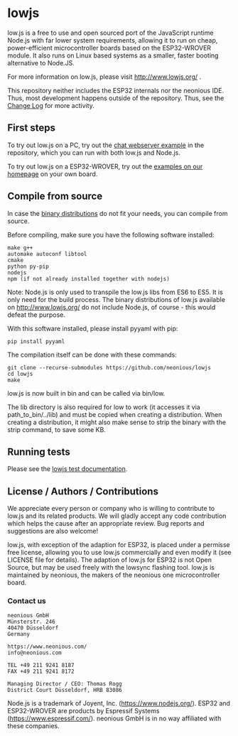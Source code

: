 # lowjs

low.js is a free to use and open sourced port of the JavaScript runtime Node.js with far lower system requirements, allowing it to run on cheap, power-efficient microcontroller boards based on the ESP32-WROVER module.
It also runs on Linux based systems as a smaller, faster booting alternative to Node.JS.

For more information on low.js, please visit http://www.lowjs.org/ .

This repository neither includes the ESP32 internals nor the neonious IDE. Thus, most development happens outside of the repository. Thus, see the [Change Log](https://www.neonious.com/documentation/changelog) for more activity.


## First steps

To try out low.js on a PC, try out the [chat webserver example](https://github.com/neonious/lowjs/tree/master/examples/chat_ws_webserver) in the repository, which you can run with both low.js and Node.js.

To try out low.js on a ESP32-WROVER, try out the [examples on our homepage](https://www.lowjs.org/examples/getting-started.html) on your own board.


## Compile from source

In case the [binary distributions](https://www.lowjs.org/downloads.html) do not fit your needs, you can compile from source.

Before compiling, make sure you have the following software installed:

    make g++
    automake autoconf libtool
    cmake
    python py-pip
    nodejs
    npm (if not already installed together with nodejs)

Note: Node.js is only used to transpile the low.js libs from ES6 to ES5. It is only need for the build process. The binary distributions of low.js available on http://www.lowjs.org/ do not include Node.js, of course - this would defeat the purpose.

With this software installed, please install pyyaml with pip:

    pip install pyyaml

The compilation itself can be done with these commands:

    git clone --recurse-submodules https://github.com/neonious/lowjs
    cd lowjs
    make

low.js is now built in bin and can be called via bin/low.

The lib directory is also required for low to work (it accesses it via path_to_bin/../lib) and must be copied when creating a distribution. When creating a distribution, it might also make sense to strip the binary with the strip command, to save some KB.


## Running tests

Please see the [lowjs test documentation](https://github.com/neonious/lowjs/blob/master/test/README.md).


## License / Authors / Contributions

We appreciate every person or company who is willing to contribute to low.js and its related products. We will gladly accept any code contribution which helps the cause after an appropriate review. Bug reports and suggestions are also welcome!

low.js, with exception of the adaption for ESP32, is placed under a permisse free license, allowing you to use low.js commercially and even modify it (see LICENSE file for details). The adaption of low.js for ESP32 is not Open Source, but may be used freely with the lowsync flashing tool. low.js is maintained by neonious, the makers of the neonious one microcontroller board.


### Contact us

    neonious GmbH
    Münsterstr. 246
    40470 Düsseldorf
    Germany
    
    https://www.neonious.com/
    info@neonious.com
    
    TEL +49 211 9241 8187
    FAX +49 211 9241 8172
    
    Managing Director / CEO: Thomas Rogg
    District Court Düsseldorf, HRB 83086


Node.js is a trademark of Joyent, Inc. (https://www.nodejs.org/). ESP32 and ESP32-WROVER are products by Espressif Systems (https://www.espressif.com/). neonious GmbH is in no way affiliated with these companies.
